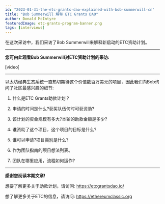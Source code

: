 ```yaml
---
id: "2023-01-31-the-etc-grants-dao-explained-with-bob-summerwill-cn"
title: "Bob Summerwill 解释 ETC Grants DAO"
author: Donald McIntyre
featuredImage: etc-grants-program-banner.png
tags: [interviews]
---
```


在这次采访中，我们采访了Bob Summerwill来解释新启动的ETC资助计划。

---
**您可由此观看Bob Summerwill对ETC资助计划的采访:**

[video]

---

以太坊经典生态系统一直热切期待这个价值数百万美元的项目，因此我们向Bob询问了社区最感兴趣的细节:

1. 什么是ETC Grants助款计划？

2. 申请的时间是什么?获奖队伍何时可获资助?

3. 该计划的资金规模有多大?本轮的助款金额是多少?

4. 谁资助了这个项目，这个项目的目标是什么?

5. 谁可以申请?项目类别是什么?

6. 作为团队指南的项目想法列表。

7. 团队在哪里应用，流程如何运作?

---

**感谢您阅读本期文章!**

想要了解更多关于助款计划，请访问: https://etcgrantsdao.io/

想了解更多关于ETC的信息，请访问: https://ethereumclassic.org
